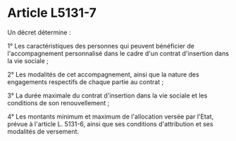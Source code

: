 # Article L5131-7

Un décret détermine :

1° Les caractéristiques des personnes qui peuvent bénéficier de l'accompagnement personnalisé dans le cadre d'un contrat d'insertion dans la vie sociale ;

2° Les modalités de cet accompagnement, ainsi que la nature des engagements respectifs de chaque partie au contrat ;

3° La durée maximale du contrat d'insertion dans la vie sociale et les conditions de son renouvellement ;

4° Les montants minimum et maximum de l'allocation versée par l'Etat, prévue à l'article L. 5131-6, ainsi que ses conditions d'attribution et ses modalités de versement.
